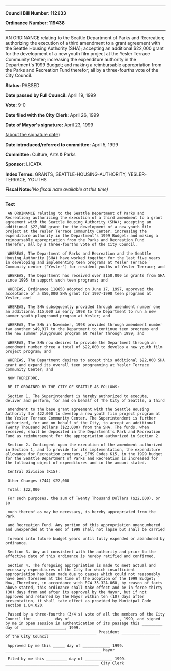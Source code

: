 

********

**Council Bill Number: 112633**
   
**Ordinance Number: 119438**
********

 AN ORDINANCE relating to the Seattle Department of Parks and Recreation; authorizing the execution of a third amendment to a grant agreement with the Seattle Housing Authority (SHA); accepting an additional $22,000 grant for the development of a new youth film project at the Yesler Terrace Community Center; increasing the expenditure authority in the Department's 1999 Budget; and making a reimbursable appropriation from the Parks and Recreation Fund therefor; all by a three-fourths vote of the City Council.

**Status:** PASSED
   
**Date passed by Full Council:** April 19, 1999
   
**Vote:** 9-0
   
**Date filed with the City Clerk:** April 26, 1999
   
**Date of Mayor's signature:** April 23, 1999
   
[(about the signature date)](/~public/approvaldate.htm)
   
   
   
**Date introduced/referred to committee:** April 5, 1999
   
**Committee:** Culture, Arts & Parks
   
**Sponsor:** LICATA
   
   
**Index Terms:** GRANTS, SEATTLE-HOUSING-AUTHORITY, YESLER-TERRACE, YOUTHS

**Fiscal Note:**_(No fiscal note available at this time)_

********

**Text**
   
```
 AN ORDINANCE relating to the Seattle Department of Parks and Recreation; authorizing the execution of a third amendment to a grant agreement with the Seattle Housing Authority (SHA); accepting an additional $22,000 grant for the development of a new youth film project at the Yesler Terrace Community Center; increasing the expenditure authority in the Department's 1999 Budget; and making a reimbursable appropriation from the Parks and Recreation Fund therefor; all by a three-fourths vote of the City Council.

 WHEREAS, The Department of Parks and Recreation and the Seattle Housing Authority (SHA) have worked together for the last five years in developing and implementing teen programs at Yesler Terrace Community center ("Yesler") for resident youths of Yesler Terrace; and

 WHEREAS, The Department has received over $150,000 in grants from SHA since 1995 to support such teen programs; and

 WHEREAS, Ordinance 118658 adopted on June 17, 1997, approved the acceptance of a $50,000 SHA grant for 1997-1998 teen programs at Yesler, and

 WHEREAS, The SHA subsequently provided through amendment number one an additional $15,000 in early 1998 to the Department to run a new summer youth playground program at Yesler; and

 WHEREAS, The SHA in November, 1998 provided through amendment number two another $49,917 to the Department to continue teen programs and the new summer playground program at Yesler through 1999; and

 WHEREAS, The SHA now desires to provide the Department through an amendment number three a total of $22,000 to develop a new youth film project program; and

 WHEREAS, The Department desires to accept this additional $22,000 SHA grant and expand its overall teen programming at Yesler Terrace Community Center; and

 NOW THEREFORE,

 BE IT ORDAINED BY THE CITY OF SEATTLE AS FOLLOWS:

 Section 1. The Superintendent is hereby authorized to execute, deliver and perform, for and on behalf of The City of Seattle, a third

 amendment to the base grant agreement with the Seattle Housing Authority for $22,000 to develop a new youth film project program at the Yesler Terrace Community Center. The Superintendent is further authorized, for and on behalf of the City, to accept an additional Twenty Thousand Dollars ($22,000) from the SHA. The funds, when received, shall be deposited in the Department's Park and Recreation Fund as reimbursement for the appropriation authorized in Section 2.

 Section 2. Contingent upon the execution of the amendment authorized in Section 1, and to provide for its implementation, the expenditure allowance for Recreation programs, SFMS Codes K15, in the 1999 budget for the Seattle Department of Parks and Recreation is increased for the following object of expenditures and in the amount stated.

 Central Division (K15):

 Other Charges (744) $22,000

 Total: $22,000

 For such purposes, the sum of Twenty Thousand Dollars ($22,000), or so

 much thereof as may be necessary, is hereby appropriated from the Park

 and Recreation Fund. Any portion of this appropriation unencumbered and unexpended at the end of 1999 shall not lapse but shall be carried

 forward into future budget years until fully expended or abandoned by ordinance.

 Section 3. Any act consistent with the authority and prior to the effective date of this ordinance is hereby ratified and confirmed.

 Section 4. The foregoing appropriation is made to meet actual and necessary expenditures of the City for which insufficient appropriation has been made due to causes which could not reasonably have been foreseen at the time of the adoption of the 1999 Budget; Now, Therefore, in accordance with RCW 35.32A.060, by reason of facts above stated, this ordinance shall take effect and be in force thirty (30) days from and after its approval by the Mayor, but if not approved and returned by the Mayor within ten (10) days after presentation, it shall take effect as provided by Municipal Code section 1.04.020.

 Passed by a three-fourths (3/4's) vote of all the members of the City Council the _________ day of _____________________, 1999, and signed by me in open session in authentication of its passage this _________ day of ___________________, 1999. ________________________________________ President _________________ of the City Council

 Approved by me this _____ day of ____________ 1999. __________________________________________ Mayor

 Filed by me this _________ day of ____________ 1999. _________________________________________ City Clerk

```
